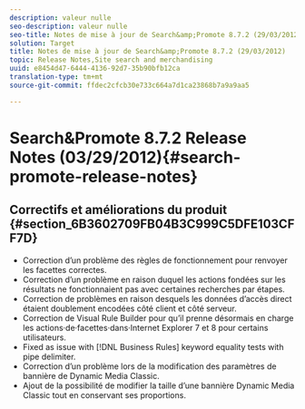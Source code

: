 ```yaml
---
description: valeur nulle
seo-description: valeur nulle
seo-title: Notes de mise à jour de Search&amp;Promote 8.7.2 (29/03/2012)
solution: Target
title: Notes de mise à jour de Search&amp;Promote 8.7.2 (29/03/2012)
topic: Release Notes,Site search and merchandising
uuid: e8454d47-6444-4136-92d7-35b90bfb12ca
translation-type: tm+mt
source-git-commit: ffdec2cfcb30e733c664a7d1ca23868b7a9a9aa5

---
```



# Search&amp;Promote 8.7.2 Release Notes (03/29/2012){#search-promote-release-notes}

## Correctifs et améliorations du produit {#section_6B3602709FB04B3C999C5DFE103CFF7D}

* Correction d’un problème des règles de fonctionnement pour renvoyer les facettes correctes.
* Correction d’un problème en raison duquel les actions fondées sur les résultats ne fonctionnaient pas avec certaines recherches par étapes.
* Correction de problèmes en raison desquels les données d’accès direct étaient doublement encodées côté client et côté serveur.
* Correction de Visual Rule Builder pour qu’il prenne désormais en charge les actions·de·facettes·dans·Internet Explorer 7 et 8 pour certains utilisateurs.
* Fixed as issue with [!DNL Business Rules] keyword equality tests with pipe delimiter.
* Correction d’un problème lors de la modification des paramètres de bannière de Dynamic Media Classic.
* Ajout de la possibilité de modifier la taille d’une bannière Dynamic Media Classic tout en conservant ses proportions.

